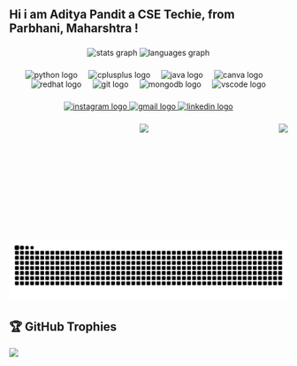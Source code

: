 <h2 align="left">Hi i am Aditya Pandit a CSE Techie, from Parbhani, Maharshtra !</h2>

###

<div align="center">
  <img src="https://github-readme-stats.vercel.app/api?username=adityapandit12&hide_title=false&hide_rank=false&show_icons=true&include_all_commits=true&count_private=true&disable_animations=false&theme=dracula&locale=en&hide_border=false" height="150" alt="stats graph"  />
  <img src="https://github-readme-stats.vercel.app/api/top-langs?username=adityapandit12&locale=en&hide_title=false&layout=compact&card_width=320&langs_count=5&theme=dracula&hide_border=false" height="150" alt="languages graph"  />
</div>

###

<div align="center">
  <img src="https://cdn.jsdelivr.net/gh/devicons/devicon/icons/python/python-original.svg" height="30" alt="python logo"  />
  <img width="12" />
  <img src="https://cdn.jsdelivr.net/gh/devicons/devicon/icons/cplusplus/cplusplus-original.svg" height="30" alt="cplusplus logo"  />
  <img width="12" />
  <img src="https://cdn.jsdelivr.net/gh/devicons/devicon/icons/java/java-original.svg" height="30" alt="java logo"  />
  <img width="12" />
  <img src="https://cdn.jsdelivr.net/gh/devicons/devicon/icons/canva/canva-original.svg" height="30" alt="canva logo"  />
  <img width="12" />
  <img src="https://cdn.jsdelivr.net/gh/devicons/devicon/icons/redhat/redhat-original.svg" height="30" alt="redhat logo"  />
  <img width="12" />
  <img src="https://cdn.jsdelivr.net/gh/devicons/devicon/icons/git/git-original.svg" height="30" alt="git logo"  />
  <img width="12" />
  <img src="https://cdn.jsdelivr.net/gh/devicons/devicon/icons/mongodb/mongodb-original.svg" height="30" alt="mongodb logo"  />
  <img width="12" />
  <img src="https://cdn.jsdelivr.net/gh/devicons/devicon/icons/vscode/vscode-original.svg" height="30" alt="vscode logo"  />
</div>

###

<div align="center">
  <a href="https://www.instagram.com/aditya_p_.12._" target="_blank">
    <img src="https://img.shields.io/static/v1?message=Instagram&logo=instagram&label=&color=E4405F&logoColor=white&labelColor=&style=for-the-badge" height="35" alt="instagram logo"  />
  </a>
  <a href="mailto:panditaditya252@gmail.com" target="_blank">
    <img src="https://img.shields.io/static/v1?message=Gmail&logo=gmail&label=&color=D14836&logoColor=white&labelColor=&style=for-the-badge" height="35" alt="gmail logo"  />
  </a>
  <a href="https://www.linkedin.com/in/aditya-pandit-30a212344?" target="_blank">
    <img src="https://img.shields.io/static/v1?message=LinkedIn&logo=linkedin&label=&color=0077B5&logoColor=white&labelColor=&style=for-the-badge" height="35" alt="linkedin logo"  />
  </a>
</div>

###

<img align="right" height="210" src="https://i.giphy.com/media/v1.Y2lkPTc5MGI3NjExZWYxMTRuOWgwb3RkYWE4dDVsbHJkMDhoMDBrNTBxMXlhYmpvY24wYyZlcD12MV9pbnRlcm5hbF9naWZfYnlfaWQmY3Q9Zw/fPDKKzgE2N89tmH6Xw/giphy.gif"  />

###

<div align="center">
  <img height="228" src="https://i.giphy.com/media/v1.Y2lkPTc5MGI3NjExMmdtMW12amppbTV4dGFyMGNnaHN4YzU2bXgzYnBnNzdxaW52NmdmYyZlcD12MV9pbnRlcm5hbF9naWZfYnlfaWQmY3Q9Zw/3oeSARPpM0Y3SGDc5O/giphy.gif"  />
</div>

###

<img src="https://raw.githubusercontent.com/Coderxrohan/Coderxrohan/output/snake.svg" alt="Snake animation" />

###
## 🏆 GitHub Trophies
![](https://github-profile-trophy.vercel.app/?username=adityapandit12&theme=radical&no-frame=false&no-bg=true&margin-w=4)
